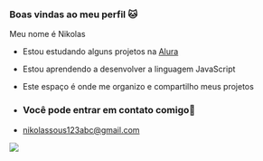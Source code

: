 ### Boas vindas ao meu perfil 🐱

Meu nome é Nikolas

- Estou estudando alguns projetos na [Alura](https://www.alura.com.br)
- Estou aprendendo a desenvolver a linguagem JavaScript
- Este espaço é onde me organizo e compartilho meus projetos

- ### Você pode entrar em contato comigo📧

- nikolassous123abc@gmail.com

![](https://media1.tenor.com/m/QJIByf3SFXcAAAAd/mark-lee-mark-nct.gif)
